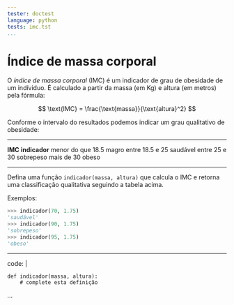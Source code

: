```yaml
---
tester: doctest
language: python
tests: imc.tst
...
```


# Índice de massa corporal

O *índice de massa corporal* (IMC) é um indicador de grau
de obesidade de um indíviduo. É calculado a partir
da massa (em Kg) e altura (em metros) pela fórmula:

$$ \text{IMC} = \frac{\text{massa}}{\text{altura}^2} $$

Conforme o intervalo do resultados podemos indicar um grau 
qualitativo de obesidade:

--------------------         ------------------------
  **IMC**                       **indicador**
  menor do que 18.5             magro
  entre 18.5 e 25               saudável
  entre 25 e 30                 sobrepeso
  mais de 30                    obeso
-------------------          ------------------------

Defina uma função `indicador(massa, altura)` que calcula
o IMC e retorna uma classificação qualitativa seguindo
a tabela acima.

Exemplos:

~~~python
>>> indicador(70, 1.75)
'saudável'
>>> indicador(90, 1.75)
'sobrepeso'
>>> indicador(95, 1.75)
'obeso'
~~~

<!-- esqueleto de código inicial -->

---
code: | 
  ~~~
  def indicador(massa, altura):
      # complete esta definição
  ~~~
...
